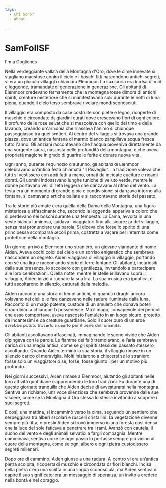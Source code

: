 ```yaml
---
tags:
  - Chi Sono?
  - About

...
```


# SamFollSF

I'm a Cogliones

Nella verdeggiante vallata della Montagna d'Oro, dove le cime innevate si stagliano maestose contro il cielo e i boschi fitti nascondono antichi segreti, vi era un piccolo villaggio chiamato Elenmoor. La sua storia era intrisa di miti e leggende, tramandate di generazione in generazione. Gli abitanti di Elenmoor credevano fermamente che la montagna fosse dimora di antichi spiriti, creature misteriose che si manifestavano solo durante le notti di luna piena, quando il cielo terso sembrava rivelare mondi sconosciuti.

Il villaggio era composto da case costruite con pietre e legno, ricoperte di muschio e circondate da giardini curati dove crescevano fiori di ogni colore. Il profumo delle rose selvatiche si mescolava con quello del timo e della lavanda, creando un'armonia che rilassava l'animo di chiunque passeggiasse tra quei sentieri. Al centro del villaggio si trovava una grande piazza, dove un'antica fontana di marmo bianco zampillava acqua fresca tutto l'anno. Gli anziani raccontavano che l'acqua proveniva direttamente da una sorgente sacra, nascosta nelle profondità della montagna, e che aveva proprietà magiche in grado di guarire le ferite e donare nuova vita.

Ogni anno, durante l'equinozio d'autunno, gli abitanti di Elenmoor celebravano un’antica festa chiamata "Il Risveglio". La tradizione voleva che tutti si vestissero con abiti fatti a mano, ornati da intricate cuciture e ricami dorati. Gli uomini indossavano lunghe tuniche di velluto verde, mentre le donne portavano veli di seta leggera che danzavano al ritmo del vento. La festa era un momento di grande gioia e condivisione: si danzava intorno alla fontana, si cantavano antiche ballate e si raccontavano storie del passato.

Tra le storie più amate c'era quella della Dama della Montagna, una figura misteriosa e affascinante che, secondo la leggenda, appariva a coloro che si perdevano nei boschi durante una tempesta. La Dama, avvolta in una veste bianca luminosa, guidava i viaggiatori fino alla sicurezza del villaggio, senza mai pronunciare una parola. Si diceva che fosse lo spirito di una principessa scomparsa secoli prima, costretta a vagare per l'eternità come protettrice della montagna.

Un giorno, arrivò a Elenmoor uno straniero, un giovane viandante di nome Aiden. Aveva occhi color del cielo e un sorriso enigmatico che sembrava nascondere un segreto. Aiden viaggiava di villaggio in villaggio, portando con sé una lira e raccontando storie di terre lontane. Gli abitanti, incuriositi dalla sua presenza, lo accolsero con gentilezza, invitandolo a partecipare alle loro celebrazioni. Quella notte, mentre le stelle brillavano sopra il villaggio, Aiden iniziò a suonare la sua lira. La sua musica era ipnotica, e tutti ascoltarono in silenzio, catturati dalla melodia.

Aiden raccontò una storia di tempi antichi, di quando i draghi ancora volavano nei cieli e le fate danzavano nelle radure illuminate dalla luna. Raccontò di un mago potente, custode di un amuleto che donava poteri straordinari a chiunque lo possedesse. Ma il mago, consapevole dei pericoli che esso comportava, aveva nascosto l'amuleto in un luogo sicuro, protetto da incantesimi e da creature guardiane. Solo il cuore puro di un eroe avrebbe potuto trovarlo e usarlo per il bene dell'umanità.

Gli abitanti ascoltavano affascinati, immaginando le scene vivide che Aiden dipingeva con le parole. Le fiamme dei falò tremolavano, e l’aria sembrava carica di una magia antica, come se gli spiriti stessi del passato stessero ascoltando. Quando Aiden terminò la sua storia, il villaggio rimase in un silenzio carico di meraviglia. Molti iniziarono a chiedersi se lo straniero fosse solo un viaggiatore o se, forse, fosse giunto lì per un motivo più profondo.

Nei giorni successivi, Aiden rimase a Elenmoor, aiutando gli abitanti nelle loro attività quotidiane e apprendendo le loro tradizioni. Fu durante una di queste giornate tranquille che Aiden decise di avventurarsi nella montagna. Sentiva un richiamo, una voce silenziosa che sembrava provenire dalle sue viscere, come se la Montagna d'Oro stessa lo stesse invitando a scoprire i suoi segreti.

E così, una mattina, si incamminò verso la cima, seguendo un sentiero che serpeggiava tra alberi secolari e ruscelli cristallini. La vegetazione divenne sempre più fitta, e presto Aiden si trovò immerso in una foresta così densa che la luce del sole faticava a penetrare tra i rami. Avanzò con cautela, il suono del vento e degli animali selvatici a fargli compagnia. Mentre camminava, sentiva come se ogni passo lo portasse sempre più vicino al cuore della montagna, come se ogni albero e ogni pietra custodissero segreti millenari.

Dopo ore di cammino, Aiden giunse a una radura. Al centro vi era un’antica pietra scolpita, ricoperta di muschio e circondata da fiori bianchi. Incisa nella pietra c’era una scritta in una lingua sconosciuta, ma Aiden sentiva di capire il suo significato: era un messaggio di speranza, un invito a credere nella bontà e nel coraggio.